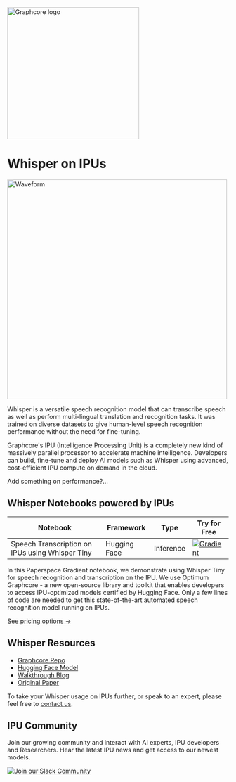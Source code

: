 <picture>
  <source media="(prefers-color-scheme: dark)" srcset="https://user-images.githubusercontent.com/81682248/226963550-21eaaf59-ee3c-49a9-8e75-b76d740ddd09.png">
  <img width="300" alt="Graphcore logo" src="https://user-images.githubusercontent.com/81682248/226963440-9cae0ac4-ebf5-407a-9870-5679e434cada.png">
</picture>

# Whisper on IPUs
<img width="500" alt="Waveform" src="https://github.com/graphcore/whisper/assets/81682248/ccc589de-55ee-4faf-b1da-08893f98a924">

Whisper is a versatile speech recognition model that can transcribe speech as well as perform multi-lingual translation and recognition tasks. It was trained on diverse datasets to give human-level speech recognition performance without the need for fine-tuning.

Graphcore's IPU (Intelligence Processing Unit) is a completely new kind of massively parallel processor to accelerate machine intelligence. Developers can build, fine-tune and deploy AI models such as Whisper using advanced, cost-efficient IPU compute on demand in the cloud.

Add something on performance?...


## Whisper Notebooks powered by IPUs

| Notebook | Framework | Type | Try for Free 
| ------------- | ------------- | ------------- | ------------- |
| Speech Transcription on IPUs using Whisper Tiny | Hugging Face | Inference | [![Gradient](https://assets.paperspace.io/img/gradient-badge.svg)](https://ipu.dev/RxNoMC)

In this Paperspace Gradient notebook, we demonstrate using Whisper Tiny for speech recognition and transcription on the IPU. We use Optimum Graphcore - a new open-source library and toolkit that enables developers to access IPU-optimized models certified by Hugging Face. Only a few lines of code are needed to get this state-of-the-art automated speech recognition model running on IPUs. 

[See pricing options →](https://docs.paperspace.com/gradient/machines/?_gl=1*qwjwe6*_gcl_au*MTgxMTMxOTc1NS4xNjg1NDU0ODg2#ipu-machines)

## Whisper Resources

* [Graphcore Repo](https://github.com/graphcore/Gradient-HuggingFace/tree/main/early-access/whisper)
* [Hugging Face Model](https://huggingface.co/Graphcore/whisper-tiny-ipu)
* [Walkthrough Blog](https://www.graphcore.ai/posts/how-to-use-openais-whisper-for-speech-recognition)
* [Original Paper](https://arxiv.org/abs/2212.04356)

To take your Whisper usage on IPUs further, or speak to an expert, please feel free to [contact us](https://www.graphcore.ai/speak-to-an-expert-whisper-ai).

## IPU Community

Join our growing community and interact with AI experts, IPU developers and Researchers. Hear the latest IPU news and get access to our newest models.

[![Join our Slack Community](https://img.shields.io/badge/Slack-Join%20Graphcore's%20Community-blue?style=flat-square&logo=slack)](https://www.graphcore.ai/join-community)
